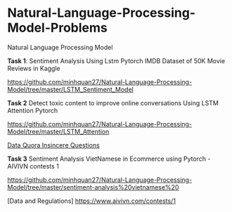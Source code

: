 # Natural-Language-Processing-Model-Problems
Natural Language Processing Model

**Task 1**: Sentiment Analysis Using Lstm Pytorch IMDB Dataset of 50K Movie Reviews in Kaggle


https://github.com/minhquan27/Natural-Language-Processing-Model/tree/master/LSTM_Sentiment_Model

**Task 2** Detect toxic content to improve online conversations Using LSTM Attention Pytorch


https://github.com/minhquan27/Natural-Language-Processing-Model/tree/master/LSTM_Attention

[Data Quora Insincere Questions](https://www.kaggle.com/c/quora-insincere-questions-classification)


**Task 3** Sentiment Analysis VietNamese in Ecommerce using Pytorch - AIVIVN contests 1


https://github.com/minhquan27/Natural-Language-Processing-Model/tree/master/sentiment-analysis%20vietnamese%20

[Data and Regulations] https://www.aivivn.com/contests/1 

